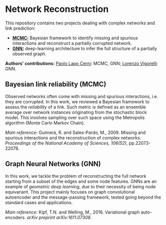 # Network Reconstruction
This repository contains two projects dealing with complex networks and link prediction:
* [**MCMC:**](https://github.com/paololapo/NetworkReconstruction/tree/main/MCMC) Bayesian framework to identify missing and spurious interactions and reconstruct a partially corrupted network.
* [**GNN:**](https://github.com/paololapo/NetworkReconstruction/tree/main/GNN)  deep-learning architecture to infer the full structure of a partially observed graph.

**Authors' contributions:** [Paolo Lapo Cerni](https://github.com/paololapo): MCMC, GNN; [Lorenzo Vigorelli](https://github.com/LorenzoVigorelli): GNN.

## Bayesian link reliability (MCMC)
Observed networks often come with missing and spurious interactions, i.e. they are corrupted. In this work, we reviewed a Bayesian framework to assess the *reliability* of a link. Such metric is defined as an ensemble average over network instances originating from the stochastic block model. This involves sampling over such space using the Metropolis algorithm (Monte Carlo Markov Chain).  

*Main reference:* Guimerà, R. and Sales-Pardo, M., 2009. Missing and spurious interactions and the reconstruction of complex networks. *Proceedings of the National Academy of Sciences, 106(52)*, pp.22073-22078.

## Graph Neural Networks (GNN)
In this work, we tackle the problem of reconstructing the full network starting from a subset of the edges and some node features. GNNs are an example of *geometric deep learning*, due to their necessity of being node equivariant. This project mainly focuses on graph convolutional autoencoder and the message-passing framework, tested going beyond the standard cases and applications.  

*Main reference:* Kipf, T.N. and Welling, M., 2016. Variational graph auto-encoders. *arXiv preprint arXiv:1611.07308*.
